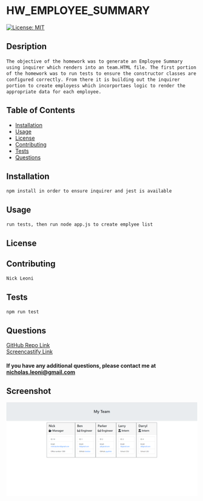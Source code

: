 
# HW_EMPLOYEE_SUMMARY
[![License: MIT](https://img.shields.io/badge/License-MIT-yellow.svg)](https://opensource.org/licenses/MIT)
## Desription
    The objective of the homework was to generate an Employee Summary using inquirer which renders into an team.HTML file. The first portion of the homework was to run tests to ensure the constructor classes are configured correctly. From there it is building out the inquirer portion to create employess which incorportaes logic to render the appropriate data for each employee.

## Table of Contents
 - [Installation](#installation)
 - [Usage](#usage)
 - [License](#license)
 - [Contributing](#contributing)
 - [Tests](#tests)
 - [Questions](#questions)

## Installation
    npm install in order to ensure inquirer and jest is available    
## Usage
    run tests, then run node app.js to create emplyee list
## License
    
## Contributing
    Nick Leoni
## Tests
    npm run test
## Questions
[GitHub Repo Link](https://github.com/njleoni/HW_EMPLOYEE_SUMMARY)\
[Screencastify Link](https://drive.google.com/file/d/1blyIeK_zu2er9EGj-naNc9nrJ0remABM/view)
#### If you have any additional questions, please contact me at nicholas.leoni@gmail.com

## Screenshot
![Screenshot](./Assets/my_team.PNG)

